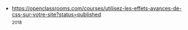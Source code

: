 + https://openclassrooms.com/courses/utilisez-les-effets-avances-de-css-sur-votre-site?status=published<br/>
<sub>2018</sub>
